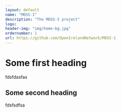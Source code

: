 ```yaml
---
layout: default
name: "MOSS-I"
description: "The MOSS-I project"
logo:
header-img: "img/home-bg.jpg"
ordernumber: 1
url: https://github.com/OpenIrelandNetwork/MOSS-I
---
```


# Some first heading
fdsfdasfas

## Some second heading
fdsfsdfsa

